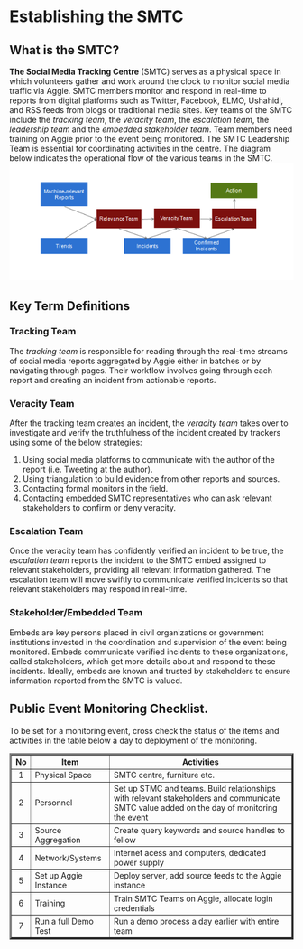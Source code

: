 # Establishing the SMTC

## What is the SMTC?
**The Social Media Tracking Centre** (SMTC) serves as a physical space in which volunteers gather and work around the clock to monitor social media traffic via Aggie. SMTC members monitor and respond in real-time to reports from digital platforms such as Twitter, Facebook, ELMO, Ushahidi, and RSS feeds from blogs or traditional media sites. Key teams of the SMTC include the *tracking team*, the *veracity team*, the *escalation team*, the *leadership team* and the *embedded stakeholder team*. Team members need training on Aggie prior to the event being monitored. The SMTC Leadership Team is essential for coordinating activities in the centre. The diagram below indicates the operational flow of the various teams in the SMTC. ![SMTC Work Flow](smtc1.png)

## Key Term Definitions

### Tracking Team
The *tracking team* is responsible for reading through the real-time streams of social media reports aggregated by Aggie either in batches or by navigating through pages. Their workflow involves going through each report and creating an incident from actionable reports.

### Veracity Team
After the tracking team creates an incident, the *veracity team* takes over to investigate and verify the truthfulness of the incident created by trackers using some of the below strategies:
1.	Using social media platforms to communicate with the author of the report  (i.e. Tweeting at the author).
2.	Using triangulation to build evidence from other reports and sources.
3.	Contacting formal monitors in the field.
4.	Contacting embedded SMTC representatives who can ask relevant stakeholders to confirm or deny veracity.

### Escalation Team
Once the veracity team has confidently verified an incident to be true, the *escalation team* reports the incident to the SMTC embed assigned to  relevant stakeholders, providing all relevant information gathered.  The escalation team will move swiftly to communicate verified incidents so that relevant stakeholders may respond in real-time.

### Stakeholder/Embedded Team
Embeds are key persons placed in civil organizations or government institutions invested in the coordination and supervision of the event being monitored. Embeds communicate verified incidents to these organizations, called stakeholders, which get more details about and respond to these incidents. Ideally, embeds are known and trusted by stakeholders to ensure information reported from the SMTC is valued.

## Public Event Monitoring Checklist.
To be set for a monitoring event, cross check the status of the items and activities in the table below a day to deployment of the monitoring.

<table border="3" width="100%" cellpadding="4" cellspacing="4">

  <tr>
    <th>No</th>
    <th>Item</th>
    <th>Activities</th>

  </tr>
  <tr>
    <td style="text-align:center">1</td>
   <td>Physical Space</td>
    <td>SMTC centre, furniture etc.</td>
  </tr>

  <tr>
    <td style="text-align:center">2</td>
    <td>Personnel</td>
    <td>Set up STMC and teams. Build relationships with relevant stakeholders and communicate SMTC value added on the day of monitoring the event</td>
  </tr>

  <tr>
    <td style="text-align:center">3</td>
    <td>Source Aggregation</td>
    <td>Create query keywords and source handles to fellow</td>
  </tr>

  <tr>
    <td style="text-align:center">4</td>
    <td>Network/Systems</td>
    <td>Internet acess and computers, dedicated power supply</td>
  </tr>

  <tr>
    <td style="text-align:center">5</td>
    <td>Set up Aggie Instance</td>
    <td>Deploy server, add source feeds to the Aggie instance</td>
  </tr>

  <tr>
    <td style="text-align:center">6</td>
    <td>Training</td>
    <td>Train SMTC Teams on Aggie, allocate login credentials</td>
  </tr>

  <tr>
    <td style="text-align:center">7</td>
    <td>Run a full Demo Test</td>
    <td>Run a demo process a day earlier with entire team</td>
  </tr>

</table>
